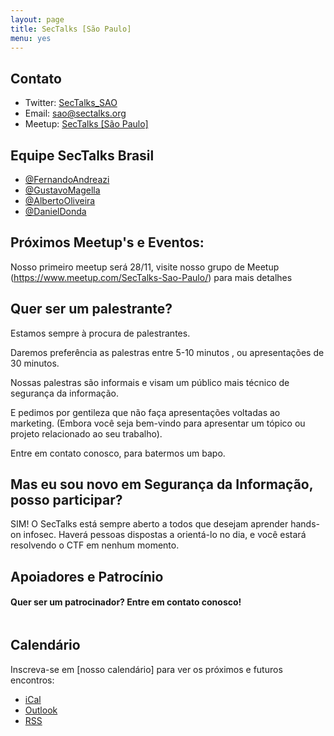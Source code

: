 ```yaml
---
layout: page
title: SecTalks [São Paulo]
menu: yes
---
```


## Contato

* Twitter: [SecTalks_SAO](https://twitter.com/sectalks_sao)
* Email: [sao@sectalks.org](mailto:sao@sectalks.org)
* Meetup: [SecTalks [São Paulo]](https://www.meetup.com/SecTalks-Sao-Paulo/)

## Equipe SecTalks Brasil

* [@FernandoAndreazi](https://twitter.com/fandreazi) 
* [@GustavoMagella](https://twitter.com/gustavomagella)
* [@AlbertoOliveira](https://twitter.com/_AlbertoOliveir)
* [@DanielDonda](https://twitter.com/DanielDonda)

## Próximos Meetup's e Eventos:

Nosso primeiro meetup será 28/11, visite nosso grupo de Meetup (https://www.meetup.com/SecTalks-Sao-Paulo/) para mais detalhes

## Quer ser um palestrante?

Estamos sempre à procura de palestrantes.

Daremos preferência as palestras entre 5-10 minutos , ou apresentações de 30 minutos.

Nossas palestras são informais e visam um público mais técnico de segurança da informação. 

E pedimos por gentileza que não faça apresentações voltadas ao marketing. (Embora você seja bem-vindo para apresentar um tópico ou projeto relacionado ao seu trabalho).

Entre em contato conosco, para batermos um bapo.

## Mas eu sou novo em Segurança da Informação, posso participar?

SIM! O SecTalks está sempre aberto a todos que desejam aprender hands-on infosec. Haverá pessoas dispostas a orientá-lo no dia, e você estará resolvendo o CTF em nenhum momento.

## Apoiadores e Patrocínio

#### Quer ser um patrocinador? Entre em contato conosco!

<a href="http://www.pwc.com.au" 
   title="">
    <img src="{{ site.baseurl }}/images/sponsors/" 
         alt="" 
         class="sponsor">
</a>

## Calendário

Inscreva-se em [nosso calendário] para ver os próximos e futuros encontros:

* [iCal](webcal://www.meetup.com/)
* [Outlook](http://www.meetup.com/)
* [RSS](http://www.meetup.com/)
